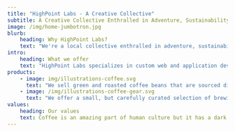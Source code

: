 ```yaml
---
title: "HighPoint Labs - A Creative Collective"
subtitle: A Creative Collective Enthralled in Adventure, Sustainability, and Technology
image: /img/home-jumbotron.jpg
blurb:
    heading: Why HighPoint Labs?
    text: "We're a local collective enthralled in adventure, sustainability, and technology. Our passion is to bridge these core values together while providing the highest quality of solutions, ideas, content, and thought."
intro:
    heading: What we offer
    text: "HighPoint Labs specializes in custom web and application development. Our developers have worked across industries while living and breathing scale, reliability, and creativity. We offer tailored applications, websites, or out of the box solutions, depending on our client's need and budget."
products:
    - image: img/illustrations-coffee.svg
      text: "We sell green and roasted coffee beans that are sourced directly from independent farmers and farm cooperatives. We’re proud to offer a variety of coffee beans grown with great care for the environment and local communities. Check our post or contact us directly for current availability."
    - image: /img/illustrations-coffee-gear.svg
      text: "We offer a small, but carefully curated selection of brewing gear and tools for every taste and experience level. No matter if you roast your own beans or just bought your first french press, you’ll find a gadget to fall in love with in our shop."
values:
    heading: Our values
    text: Coffee is an amazing part of human culture but it has a dark side too – one of colonialism and mindless abuse of natural resources and human lives. We want to turn this around and return the coffee trade to the drink’s exhilarating, empowering and unifying nature.
---
```


